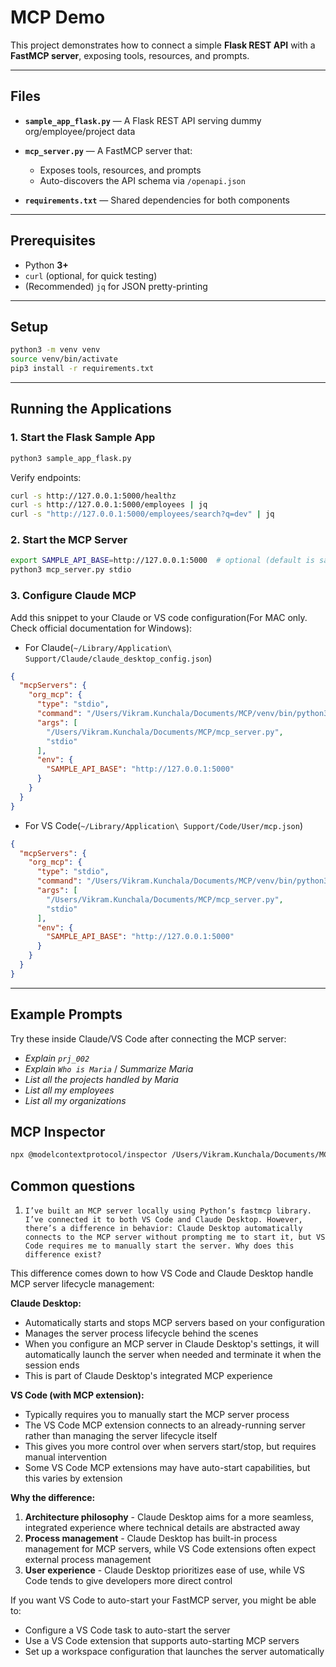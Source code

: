 # MCP Demo

This project demonstrates how to connect a simple **Flask REST API** with a **FastMCP server**, exposing tools, resources, and prompts.

---

## Files

* **`sample_app_flask.py`** — A Flask REST API serving dummy org/employee/project data
* **`mcp_server.py`** — A FastMCP server that:

  * Exposes tools, resources, and prompts
  * Auto-discovers the API schema via `/openapi.json`
* **`requirements.txt`** — Shared dependencies for both components

---

## Prerequisites

* Python **3+**
* `curl` (optional, for quick testing)
* (Recommended) `jq` for JSON pretty-printing

---

## Setup

```bash
python3 -m venv venv
source venv/bin/activate
pip3 install -r requirements.txt
```

---

## Running the Applications

### 1. Start the Flask Sample App

```bash
python3 sample_app_flask.py
```

Verify endpoints:

```bash
curl -s http://127.0.0.1:5000/healthz
curl -s http://127.0.0.1:5000/employees | jq
curl -s "http://127.0.0.1:5000/employees/search?q=dev" | jq
```

### 2. Start the MCP Server

```bash
export SAMPLE_API_BASE=http://127.0.0.1:5000  # optional (default is same)
python3 mcp_server.py stdio
```

### 3. Configure Claude MCP

Add this snippet to your Claude or VS code configuration(For MAC only. Check official documentation for Windows):

- For Claude(`~/Library/Application\ Support/Claude/claude_desktop_config.json`)

```json
{
  "mcpServers": {
    "org_mcp": {
      "type": "stdio",
      "command": "/Users/Vikram.Kunchala/Documents/MCP/venv/bin/python3",
      "args": [
        "/Users/Vikram.Kunchala/Documents/MCP/mcp_server.py",
        "stdio"
      ],
      "env": {
        "SAMPLE_API_BASE": "http://127.0.0.1:5000"
      }
    }
  }
}
```

- For VS Code(`~/Library/Application\ Support/Code/User/mcp.json`)

```json
{
  "mcpServers": {
    "org_mcp": {
      "type": "stdio",
      "command": "/Users/Vikram.Kunchala/Documents/MCP/venv/bin/python3",
      "args": [
        "/Users/Vikram.Kunchala/Documents/MCP/mcp_server.py",
        "stdio"
      ],
      "env": {
        "SAMPLE_API_BASE": "http://127.0.0.1:5000"
      }
    }
  }
}
```

---

## Example Prompts

Try these inside Claude/VS Code after connecting the MCP server:

* *Explain `prj_002`*
* *Explain `Who is Maria`* / *Summarize Maria*
* *List all the projects handled by Maria*
* *List all my employees*
* *List all my organizations*

## MCP Inspector
```bash
npx @modelcontextprotocol/inspector /Users/Vikram.Kunchala/Documents/MCP/venv/bin/python3  /Users/Vikram.Kunchala/Documents/MCP/mcp_server.py stdio
```

## Common questions

1. `I’ve built an MCP server locally using Python’s fastmcp library. I’ve connected it to both VS Code and Claude Desktop. However, there’s a difference in behavior: Claude Desktop automatically connects to the MCP server without prompting me to start it, but VS Code requires me to manually start the server. Why does this difference exist?`

This difference comes down to how VS Code and Claude Desktop handle MCP server lifecycle management:

**Claude Desktop:**
- Automatically starts and stops MCP servers based on your configuration
- Manages the server process lifecycle behind the scenes
- When you configure an MCP server in Claude Desktop's settings, it will automatically launch the server when needed and terminate it when the session ends
- This is part of Claude Desktop's integrated MCP experience

**VS Code (with MCP extension):**
- Typically requires you to manually start the MCP server process
- The VS Code MCP extension connects to an already-running server rather than managing the server lifecycle itself
- This gives you more control over when servers start/stop, but requires manual intervention
- Some VS Code MCP extensions may have auto-start capabilities, but this varies by extension

**Why the difference:**
1. **Architecture philosophy** - Claude Desktop aims for a more seamless, integrated experience where technical details are abstracted away
2. **Process management** - Claude Desktop has built-in process management for MCP servers, while VS Code extensions often expect external process management
3. **User experience** - Claude Desktop prioritizes ease of use, while VS Code tends to give developers more direct control

If you want VS Code to auto-start your FastMCP server, you might be able to:
- Configure a VS Code task to auto-start the server
- Use a VS Code extension that supports auto-starting MCP servers
- Set up a workspace configuration that launches the server automatically